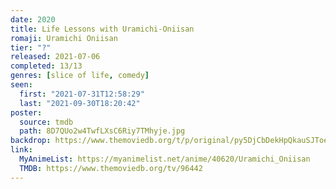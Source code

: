 ```yaml
---
date: 2020
title: Life Lessons with Uramichi-Oniisan
romaji: Uramichi Oniisan
tier: "?"
released: 2021-07-06
completed: 13/13
genres: [slice of life, comedy]
seen:
  first: "2021-07-31T12:58:29"
  last: "2021-09-30T18:20:42"
poster:
  source: tmdb
  path: 8D7QUo2w4TwfLXsC6Riy7TMhyje.jpg
backdrop: https://www.themoviedb.org/t/p/original/py5DjCbDekHpQkauSJToeO2FWjS.jpg
link:
  MyAnimeList: https://myanimelist.net/anime/40620/Uramichi_Oniisan
  TMDB: https://www.themoviedb.org/tv/96442
---
```

